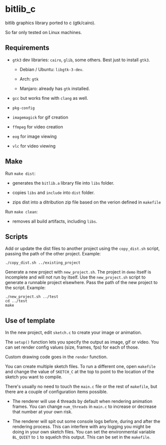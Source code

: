 # bitlib_c

bitlib graphics library ported to c (gtk/cairo).

So far only tested on Linux machines. 

## Requirements

- `gtk3` dev libraries: `cairo`, `glib`, some others. Best just to install `gtk3`.

  - Debian / Ubuntu: `libgtk-3-dev`.
  
  - Arch: `gtk`

  - Manjaro: already has `gtk` installed.

- `gcc` but works fine with `clang` as well.

- `pkg-config` 

- `imagemagick` for gif creation

- `ffmpeg` for video creation

- `eog` for image viewing

- `vlc` for video viewing

## Make

Run `make dist`:

  - generates the `bitlib.a` library file into `libs` folder.

  - copies `libs` and `include` into `dist` folder.

  - zips dist into a ditribution zip file based on the verion defined in `makefile`

Run `make clean`:

  - removes all build artifacts, including `libs`.

## Scripts

Add or update the dist files to another project using the `copy_dist.sh` script, passing the path of the other project. Example:

    ./copy_dist.sh ../existing_project

Generate a new project with `new_project.sh`. The project in `demo` itself is incomplete and will not run by itself. Use the `new_project.sh` script to generate a runnable project elsewhere. Pass the path of the new project to the script. Example:

    ./new_project.sh ../test
    cd ../test
    make

## Use of template

In the new project, edit `sketch.c` to create your image or animation.

The `setup()` function lets you specify the output as image, gif or video.  You can set render config values (size, frames, fps) for each of those.

Custom drawing code goes in the `render` function.

You can create multiple sketch files. To run a different one, open `makefile` and change the value of `SKETCH_C` at the top to point to the location of the sketch you want to compile.

There's usually no need to touch the `main.c` file or the rest of `makefile`, but there are a couple of configuration items possible.

- The renderer will use 4 threads by default when rendering animation frames. You can change `num_threads` in `main.c` to increase or decrease that number at your own risk.

- The renderer will spit out some console logs before, during and after the rendering process. This can interfere with any logging you might be doing in your own sketch files. You can set the environmental variable `BL_QUIET` to `1` to squelch this output. This can be set in the `makefile`.


